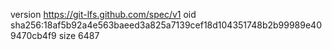 version https://git-lfs.github.com/spec/v1
oid sha256:18af5b92a4e563baeed3a825a7139cef18d104351748b2b99989e409470cb4f9
size 6487
